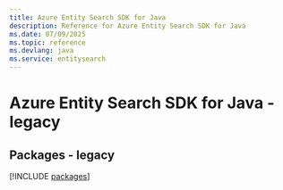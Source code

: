 ```yaml
---
title: Azure Entity Search SDK for Java
description: Reference for Azure Entity Search SDK for Java
ms.date: 07/09/2025
ms.topic: reference
ms.devlang: java
ms.service: entitysearch
---
```

# Azure Entity Search SDK for Java - legacy
## Packages - legacy
[!INCLUDE [packages](entity-search-index.md)]
